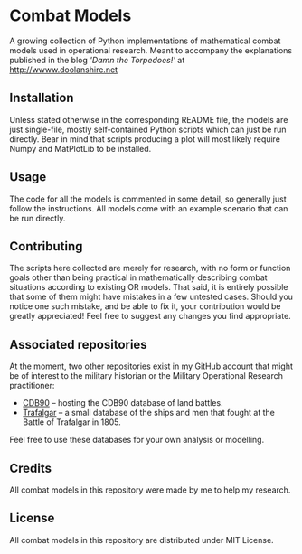 # Combat Models
A growing collection of Python implementations of mathematical combat models used in operational research. Meant to accompany the explanations published in the blog _'Damn the Torpedoes!'_ at http://wwww.doolanshire.net
## Installation
Unless stated otherwise in the corresponding README file, the models are just single-file, mostly self-contained Python scripts which can just be run directly. Bear in mind that scripts producing a plot will most likely require Numpy and MatPlotLib to be installed.
## Usage
The code for all the models is commented in some detail, so generally just follow the instructions. All models come with an example scenario that can be run directly.
## Contributing
The scripts here collected are merely for research, with no form or function goals other than being practical in mathematically describing combat situations according to existing OR models. That said, it is entirely possible that some of them might have mistakes in a few untested cases. Should you notice one such mistake, and be able to fix it, your contribution would be greatly appreciated! Feel free to suggest any changes you find appropriate.

## Associated repositories
At the moment, two other repositories exist in my GitHub account that might be of interest to the military historian or the Military Operational Research practitioner:

* [CDB90](https://github.com/doolanshire/CDB90) – hosting the CDB90 database of land battles.
* [Trafalgar](https://github.com/doolanshire/trafalgar) – a small database of the ships and men that fought at the Battle of Trafalgar in 1805.

Feel free to use these databases for your own analysis or modelling.

## Credits
All combat models in this repository were made by me to help my research.
## License
All combat models in this repository are distributed under MIT License.
